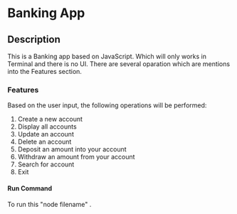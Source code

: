 # Banking App

## Description
This is a Banking app based on JavaScript. Which will only works in Terminal and there is no UI. There are several oparation which are mentions into the Features section.

### Features
Based on the user input, the following operations will be performed:
 
1. Create a new account 
2. Display all accounts 
3. Update an account 
4. Delete an account 
5. Deposit an amount into your account
6. Withdraw an amount from your account 
7. Search for account 
8. Exit

#### Run Command
To run this "node <space> filename" .